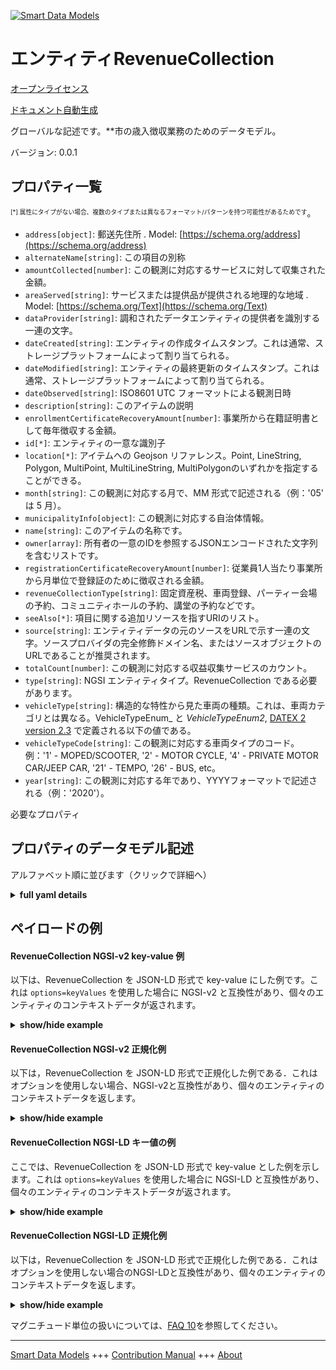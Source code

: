 <!-- 10-Header -->  
[![Smart Data Models](https://smartdatamodels.org/wp-content/uploads/2022/01/SmartDataModels_logo.png "Logo")](https://smartdatamodels.org)  
エンティティRevenueCollection  
=======================<!-- /10-Header -->  
<!-- 15-License -->  
[オープンライセンス](https://github.com/smart-data-models//dataModel.PublicAccountability/blob/master/RevenueCollection/LICENSE.md)  
[ドキュメント自動生成](https://docs.google.com/presentation/d/e/2PACX-1vTs-Ng5dIAwkg91oTTUdt8ua7woBXhPnwavZ0FxgR8BsAI_Ek3C5q97Nd94HS8KhP-r_quD4H0fgyt3/pub?start=false&loop=false&delayms=3000#slide=id.gb715ace035_0_60)  
<!-- /15-License -->  
<!-- 20-Description -->  
グローバルな記述です。**市の歳入徴収業務のためのデータモデル。  
バージョン: 0.0.1  
<!-- /20-Description -->  
<!-- 30-PropertiesList -->  

## プロパティ一覧  

<sup><sub>[*] 属性にタイプがない場合、複数のタイプまたは異なるフォーマット/パターンを持つ可能性があるためです</sub></sup>。  
- `address[object]`: 郵送先住所  . Model: [https://schema.org/address](https://schema.org/address)- `alternateName[string]`: この項目の別称  - `amountCollected[number]`: この観測に対応するサービスに対して収集された金額。  - `areaServed[string]`: サービスまたは提供品が提供される地理的な地域  . Model: [https://schema.org/Text](https://schema.org/Text)- `dataProvider[string]`: 調和されたデータエンティティの提供者を識別する一連の文字。  - `dateCreated[string]`: エンティティの作成タイムスタンプ。これは通常、ストレージプラットフォームによって割り当てられる。  - `dateModified[string]`: エンティティの最終更新のタイムスタンプ。これは通常、ストレージプラットフォームによって割り当てられる。  - `dateObserved[string]`: ISO8601 UTC フォーマットによる観測日時  - `description[string]`: このアイテムの説明  - `enrollmentCertificateRecoveryAmount[number]`: 事業所から在籍証明書として毎年徴収する金額。  - `id[*]`: エンティティの一意な識別子  - `location[*]`: アイテムへの Geojson リファレンス。Point, LineString, Polygon, MultiPoint, MultiLineString, MultiPolygonのいずれかを指定することができる。  - `month[string]`: この観測に対応する月で、MM 形式で記述される（例：'05' は 5 月）。  - `municipalityInfo[object]`: この観測に対応する自治体情報。  - `name[string]`: このアイテムの名称です。  - `owner[array]`: 所有者の一意のIDを参照するJSONエンコードされた文字列を含むリストです。  - `registrationCertificateRecoveryAmount[number]`: 従業員1人当たり事業所から月単位で登録証のために徴収される金額。  - `revenueCollectionType[string]`: 固定資産税、車両登録、パーティー会場の予約、コミュニティホールの予約、講堂の予約などです。  - `seeAlso[*]`: 項目に関する追加リソースを指すURIのリスト。  - `source[string]`: エンティティデータの元のソースをURLで示す一連の文字。ソースプロバイダの完全修飾ドメイン名、またはソースオブジェクトのURLであることが推奨されます。  - `totalCount[number]`: この観測に対応する収益収集サービスのカウント。  - `type[string]`: NGSI エンティティタイプ。RevenueCollection である必要があります。  - `vehicleType[string]`: 構造的な特性から見た車両の種類。これは、車両カテゴリとは異なる。VehicleTypeEnum_ と _VehicleTypeEnum2_, [DATEX 2 version 2.3](http://d2docs.ndwcloud.nu/_static/umlmodel/v2.3/index.htm) で定義される以下の値である。  - `vehicleTypeCode[string]`: この観測に対応する車両タイプのコード。例：'1' - MOPED/SCOOTER, '2' - MOTOR CYCLE, '4' - PRIVATE MOTOR CAR/JEEP CAR, '21' - TEMPO, '26' - BUS, etc。  - `year[string]`: この観測に対応する年であり、YYYYフォーマットで記述される（例：'2020'）。  <!-- /30-PropertiesList -->  
<!-- 35-RequiredProperties -->  
必要なプロパティ  
<!-- /35-RequiredProperties -->  
<!-- 40-RequiredProperties -->  
<!-- /40-RequiredProperties -->  
<!-- 50-DataModelHeader -->  
## プロパティのデータモデル記述  
アルファベット順に並びます（クリックで詳細へ）  
<!-- /50-DataModelHeader -->  
<!-- 60-ModelYaml -->  
<details><summary><strong>full yaml details</strong></summary>    
```yaml  
RevenueCollection:    
  description: 'A Data Model for city revenue collection operations.'    
  properties:    
    address:    
      description: 'The mailing address'    
      properties:    
        addressCountry:    
          description: 'Property. The country. For example, Spain. Model:''https://schema.org/addressCountry'''    
          type: string    
        addressLocality:    
          description: 'Property. The locality in which the street address is, and which is in the region. Model:''https://schema.org/addressLocality'''    
          type: string    
        addressRegion:    
          description: 'Property. The region in which the locality is, and which is in the country. Model:''https://schema.org/addressRegion'''    
          type: string    
        postOfficeBoxNumber:    
          description: 'Property. The post office box number for PO box addresses. For example, 03578. Model:''https://schema.org/postOfficeBoxNumber'''    
          type: string    
        postalCode:    
          description: 'Property. The postal code. For example, 24004. Model:''https://schema.org/https://schema.org/postalCode'''    
          type: string    
        streetAddress:    
          description: 'Property. The street address. Model:''https://schema.org/streetAddress'''    
          type: string    
      type: object    
      x-ngsi:    
        model: https://schema.org/address    
        type: Property    
    alternateName:    
      description: 'An alternative name for this item'    
      type: string    
      x-ngsi:    
        type: Property    
    amountCollected:    
      description: 'Amount collected towards the service corresponding to this observation.'    
      type: number    
      x-ngsi:    
        type: Property    
    areaServed:    
      description: 'The geographic area where a service or offered item is provided'    
      type: string    
      x-ngsi:    
        model: https://schema.org/Text    
        type: Property    
    dataProvider:    
      description: 'A sequence of characters identifying the provider of the harmonised data entity.'    
      type: string    
      x-ngsi:    
        type: Property    
    dateCreated:    
      description: 'Entity creation timestamp. This will usually be allocated by the storage platform.'    
      format: date-time    
      type: string    
      x-ngsi:    
        type: Property    
    dateModified:    
      description: 'Timestamp of the last modification of the entity. This will usually be allocated by the storage platform.'    
      format: date-time    
      type: string    
      x-ngsi:    
        type: Property    
    dateObserved:    
      description: 'The date and time of this observation in ISO8601 UTC format'    
      format: date-time    
      type: string    
      x-ngsi:    
        type: Property    
    description:    
      description: 'A description of this item'    
      type: string    
      x-ngsi:    
        type: Property    
    enrollmentCertificateRecoveryAmount:    
      description: 'Amount collected towards Enrollment Certificate from the establishment on annual basis.'    
      type: number    
      x-ngsi:    
        type: Property    
    id:    
      anyOf: &revenuecollection_-_properties_-_owner_-_items_-_anyof    
        - description: 'Property. Identifier format of any NGSI entity'    
          maxLength: 256    
          minLength: 1    
          pattern: ^[\w\-\.\{\}\$\+\*\[\]`|~^@!,:\\]+$    
          type: string    
        - description: 'Property. Identifier format of any NGSI entity'    
          format: uri    
          type: string    
      description: 'Unique identifier of the entity'    
      x-ngsi:    
        type: Property    
    location:    
      description: 'Geojson reference to the item. It can be Point, LineString, Polygon, MultiPoint, MultiLineString or MultiPolygon'    
      oneOf:    
        - description: 'Geoproperty. Geojson reference to the item. Point'    
          properties:    
            bbox:    
              items:    
                type: number    
              minItems: 4    
              type: array    
            coordinates:    
              items:    
                type: number    
              minItems: 2    
              type: array    
            type:    
              enum:    
                - Point    
              type: string    
          required:    
            - type    
            - coordinates    
          title: 'GeoJSON Point'    
          type: object    
        - description: 'Geoproperty. Geojson reference to the item. LineString'    
          properties:    
            bbox:    
              items:    
                type: number    
              minItems: 4    
              type: array    
            coordinates:    
              items:    
                items:    
                  type: number    
                minItems: 2    
                type: array    
              minItems: 2    
              type: array    
            type:    
              enum:    
                - LineString    
              type: string    
          required:    
            - type    
            - coordinates    
          title: 'GeoJSON LineString'    
          type: object    
        - description: 'Geoproperty. Geojson reference to the item. Polygon'    
          properties:    
            bbox:    
              items:    
                type: number    
              minItems: 4    
              type: array    
            coordinates:    
              items:    
                items:    
                  items:    
                    type: number    
                  minItems: 2    
                  type: array    
                minItems: 4    
                type: array    
              type: array    
            type:    
              enum:    
                - Polygon    
              type: string    
          required:    
            - type    
            - coordinates    
          title: 'GeoJSON Polygon'    
          type: object    
        - description: 'Geoproperty. Geojson reference to the item. MultiPoint'    
          properties:    
            bbox:    
              items:    
                type: number    
              minItems: 4    
              type: array    
            coordinates:    
              items:    
                items:    
                  type: number    
                minItems: 2    
                type: array    
              type: array    
            type:    
              enum:    
                - MultiPoint    
              type: string    
          required:    
            - type    
            - coordinates    
          title: 'GeoJSON MultiPoint'    
          type: object    
        - description: 'Geoproperty. Geojson reference to the item. MultiLineString'    
          properties:    
            bbox:    
              items:    
                type: number    
              minItems: 4    
              type: array    
            coordinates:    
              items:    
                items:    
                  items:    
                    type: number    
                  minItems: 2    
                  type: array    
                minItems: 2    
                type: array    
              type: array    
            type:    
              enum:    
                - MultiLineString    
              type: string    
          required:    
            - type    
            - coordinates    
          title: 'GeoJSON MultiLineString'    
          type: object    
        - description: 'Geoproperty. Geojson reference to the item. MultiLineString'    
          properties:    
            bbox:    
              items:    
                type: number    
              minItems: 4    
              type: array    
            coordinates:    
              items:    
                items:    
                  items:    
                    items:    
                      type: number    
                    minItems: 2    
                    type: array    
                  minItems: 4    
                  type: array    
                type: array    
              type: array    
            type:    
              enum:    
                - MultiPolygon    
              type: string    
          required:    
            - type    
            - coordinates    
          title: 'GeoJSON MultiPolygon'    
          type: object    
      x-ngsi:    
        type: Geoproperty    
    month:    
      description: 'Month corresponding to this observation and is described in MM format, for eg. ''05'' for the month of May.'    
      type: string    
      x-ngsi:    
        type: Property    
    municipalityInfo:    
      description: 'Municipality information corresponding to this observation.'    
      properties:    
        addressLocality:    
          type: string    
        addressRegion:    
          type: string    
        cityId:    
          type: string    
        district:    
          type: string    
        ulbName:    
          type: string    
        wardNum:    
          type: number    
        zoneId:    
          type: string    
      type: object    
      x-ngsi:    
        type: Property    
    name:    
      description: 'The name of this item.'    
      type: string    
      x-ngsi:    
        type: Property    
    owner:    
      description: 'A List containing a JSON encoded sequence of characters referencing the unique Ids of the owner(s)'    
      items:    
        anyOf: *revenuecollection_-_properties_-_owner_-_items_-_anyof    
        description: 'Property. Unique identifier of the entity'    
      type: array    
      x-ngsi:    
        type: Property    
    registrationCertificateRecoveryAmount:    
      description: 'Amount collected towards Registration Certificate on monthly basis from the establishment per employee.'    
      type: number    
      x-ngsi:    
        type: Property    
    revenueCollectionType:    
      description: 'Type of source from which the city administration collects the revenue, could be property tax, vehicle registration, party hall booking, community hall booking, auditorium booking etc.'    
      type: string    
      x-ngsi:    
        type: Property    
    seeAlso:    
      description: 'list of uri pointing to additional resources about the item'    
      oneOf:    
        - items:    
            format: uri    
            type: string    
          minItems: 1    
          type: array    
        - format: uri    
          type: string    
      x-ngsi:    
        type: Property    
    source:    
      description: 'A sequence of characters giving the original source of the entity data as a URL. Recommended to be the fully qualified domain name of the source provider, or the URL to the source object.'    
      type: string    
      x-ngsi:    
        type: Property    
    totalCount:    
      description: 'Count of the revenue collection service corresponding to this observation.'    
      type: number    
      x-ngsi:    
        type: Property    
    type:    
      description: 'NGSI Entity type. It has to be RevenueCollection'    
      enum:    
        - RevenueCollection    
      type: string    
      x-ngsi:    
        type: Property    
    vehicleType:    
      description: 'Type of vehicle from the point of view of its structural characteristics. This is different than the vehicle category . The following values defined by _VehicleTypeEnum_ and _VehicleTypeEnum2_, [DATEX 2 version 2.3](http://d2docs.ndwcloud.nu/_static/umlmodel/v2.3/index.htm)'    
      enum:    
        - agriculturalVehicle    
        - anyVehicle    
        - articulatedVehicle    
        - autorickshaw    
        - bicycle    
        - binTrolley    
        - 'BRT mini bus·'    
        - 'BRT bus'    
        - bus    
        - car    
        - caravan    
        - carOrLightVehicle    
        - carWithCaravan    
        - carWithTrailer    
        - cleaningTrolley    
        - compactor    
        - constructionOrMaintenanceVehicle    
        - dumper    
        - e-moped    
        - e-scooter    
        - e-motorcycle    
        - fourWheelDrive    
        - highSidedVehicle    
        - hopper    
        - lorry    
        - minibus    
        - moped    
        - motorcycle    
        - motorcycleWithSideCar    
        - motorscooter    
        - sweepingMachine    
        - tanker    
        - tempo    
        - threeWheeledVehicle    
        - tipper    
        - trailer    
        - tram    
        - trolley    
        - twoWheeledVehicle    
        - van    
        - vehicleWithoutCatalyticConverter    
        - vehicleWithCaravan    
        - vehicleWithTrailer    
        - withEvenNumberedRegistrationPlates    
        - withOddNumberedRegistrationPlates    
        - other    
      type: string    
      x-ngsi:    
        type: Property    
    vehicleTypeCode:    
      description: 'The code for vehicleType corresponding to this observation. For eg.- ''1'' - MOPED/SCOOTER, ''2'' - MOTOR CYCLE, ''4'' - PRIVATE MOTOR CAR/JEEP CAR, ''21'' - TEMPO, ''26'' - BUS, etc.'    
      type: string    
      x-ngsi:    
        type: Property    
    year:    
      description: 'Year corresponding to this observation and is described in YYYY format, for eg. ''2020''.'    
      type: string    
      x-ngsi:    
        type: Property    
  required: []    
  type: object    
  x-derived-from: ""    
  x-disclaimer: 'Redistribution and use in source and binary forms, with or without modification, are permitted  provided that the license conditions are met. Copyleft (c) 2021 Contributors to Smart Data Models Program'    
  x-license-url: https://github.com/smart-data-models/dataModel.PublicAccountability/blob/master/RevenueCollection/LICENSE.md    
  x-model-schema: https://smart-data-models.github.io/dataModel.PublicAccountability/RevenueCollection/schema.json    
  x-model-tags: IUDX    
  x-version: 0.0.1    
```  
</details>    
<!-- /60-ModelYaml -->  
<!-- 70-MiddleNotes -->  
<!-- /70-MiddleNotes -->  
<!-- 80-Examples -->  
## ペイロードの例  
#### RevenueCollection NGSI-v2 key-value 例  
以下は、RevenueCollection を JSON-LD 形式で key-value にした例です。これは `options=keyValues` を使用した場合に NGSI-v2 と互換性があり、個々のエンティティのコンテキストデータが返されます。  
<details><summary><strong>show/hide example</strong></summary>    
```json  
{  
  "id": "urn:ngsi-ld:001:rtir:0234",  
  "type": "RevenueCollection",  
  "totalCount": 436,  
  "registrationCertificateRecoveryAmount": 10400,  
  "enrollmentCertificateRecoveryAmount": 8400,  
  "year": "2020",  
  "dateObserved": "2021-11-10T01:16:01Z",  
  "month": "02",  
  "revenueCollectionType": "Property Tax",  
  "vehicleTypeCode": "2",  
  "amountCollected": 20400,  
  "vehicleType": "motorcycle",  
  "municipalityInfo": {  
    "district": "Bangalore Urban",  
    "ulbName": "BMC",  
    "cityId": "23",  
    "addressRegion": "Karnataka",  
    "addressLocality": "Bangalore",  
    "zoneId": "2",  
    "wardNum": 4  
  }  
}  
```  
</details>  
#### RevenueCollection NGSI-v2 正規化例  
以下は，RevenueCollection を JSON-LD 形式で正規化した例である．これはオプションを使用しない場合、NGSI-v2と互換性があり、個々のエンティティのコンテキストデータを返します。  
<details><summary><strong>show/hide example</strong></summary>    
```json  
{  
  "id": "urn:ngsi-ld:001:rtir:0234",  
  "type": "RevenueCollection",  
  "totalCount": {  
    "type": "number",  
    "value": 436  
  },  
  "registrationCertificateRecoveryAmount": {  
    "type": "number",  
    "value": 10400  
  },  
  "enrollmentCertificateRecoveryAmount": {  
    "type": "number",  
    "value": 8400  
  },  
  "year": {  
    "type": "Text",  
    "value": "2020"  
  },  
  "dateObserved": {  
    "type": "Date-Time",  
    "value": "2021-11-10T01:16:01Z"  
  },  
  "month": {  
    "type": "Text",  
    "value": "02"  
  },  
  "revenueCollectionType": {  
    "type": "Text",  
    "value": "Property Tax"  
  },  
  "vehicleTypeCode": {  
    "type": "Text",  
    "value": "2"  
  },  
  "amountCollected": {  
    "type": "number",  
    "value": 20400  
  },  
  "vehicleType": {  
    "type": "Text",  
    "value": "motorcycle"  
  },  
  "municipalityInfo": {  
    "type": "StructuredValue",  
    "value": {  
      "district": "Bangalore Urban",  
      "ulbName": "BMC",  
      "cityId": "23",  
      "addressRegion": "Karnataka",  
      "addressLocality": "Bangalore",  
      "zoneId": "2",  
      "wardNum": 4  
    }  
  }  
}  
```  
</details>  
#### RevenueCollection NGSI-LD キー値の例  
ここでは、RevenueCollection を JSON-LD 形式で key-value とした例を示します。これは `options=keyValues` を使用した場合に NGSI-LD と互換性があり、個々のエンティティのコンテキストデータが返されます。  
<details><summary><strong>show/hide example</strong></summary>    
```json  
{  
    "id": "urn:ngsi-ld:001:rtir:0234",  
    "@context": [  
        "iudx:RevenueCollection",  
        "https://raw.githubusercontent.com/smart-data-models/dataModel.Transportation/master/context.jsonld",  
        "https://raw.githubusercontent.com/smart-data-models/dataModel.PublicAccountability/master/context.jsonld"  
    ],  
    "type": "RevenueCollection",  
    "totalCount": 436,  
    "registrationCertificateRecoveryAmount": 10400,  
    "enrollmentCertificateRecoveryAmount": 8400,  
    "year": "2020",  
    "dateObserved": "2021-11-10T01:16:01Z",  
    "month": "02",  
    "revenueCollectionType": "Property Tax",  
    "vehicleTypeCode": "2",  
    "amountCollected": 20400,  
    "vehicleType": "motorcycle",  
    "municipalityInfo": {  
        "district": "Bangalore Urban",  
        "ulbName": "BMC",  
        "cityId": "23",  
        "addressRegion": "Karnataka",  
        "addressLocality": "Bangalore",  
        "zoneId": "2",  
        "wardNum": 4  
    }  
}  
```  
</details>  
#### RevenueCollection NGSI-LD 正規化例  
以下は，RevenueCollection を JSON-LD 形式で正規化した例である．これはオプションを使用しない場合のNGSI-LDと互換性があり、個々のエンティティのコンテキストデータを返します。  
<details><summary><strong>show/hide example</strong></summary>    
```json  
{  
    "id": "urn:ngsi-ld:001:rtir:0234",  
    "type": "RevenueCollection",  
    "totalCount": {  
        "type": "Property",  
        "value": 436  
    },  
    "registrationCertificateRecoveryAmount": {  
        "type": "Property",  
        "value": 10400  
    },  
    "enrollmentCertificateRecoveryAmount": {  
        "type": "Property",  
        "value": 8400  
    },  
    "year": {  
        "type": "Property",  
        "value": "2020"  
    },  
    "dateObserved": {  
        "type": "Property",  
        "value": {  
            "@type": "date-time",  
            "@value": "2021-11-10T01:16:01Z"  
        }  
    },  
    "month": {  
        "type": "Property",  
        "value": "02"  
    },  
    "revenueCollectionType": {  
        "type": "Property",  
        "value": "Property Tax"  
    },  
    "vehicleTypeCode": {  
        "type": "Property",  
        "value": "2"  
    },  
    "amountCollected": {  
        "type": "Property",  
        "value": 20400  
    },  
    "vehicleType": {  
        "type": "Property",  
        "value": "motorcycle"  
    },  
    "municipalityInfo": {  
        "type": "Property",  
        "value": {  
            "district": "Bangalore Urban",  
            "ulbName": "BMC",  
            "cityId": "23",  
            "addressRegion": "Karnataka",  
            "addressLocality": "Bangalore",  
            "zoneId": "2",  
            "wardNum": 4  
        }  
    },  
    "@context": [  
        "iudx:RevenueCollection",  
        "https://raw.githubusercontent.com/smart-data-models/dataModel.Transportation/master/context.jsonld",  
        "https://raw.githubusercontent.com/smart-data-models/dataModel.PublicAccountability/master/context.jsonld"  
    ]  
}  
```  
</details><!-- /80-Examples -->  
<!-- 90-FooterNotes -->  
<!-- /90-FooterNotes -->  
<!-- 95-Units -->  
マグニチュード単位の扱いについては、[FAQ 10](https://smartdatamodels.org/index.php/faqs/)を参照してください。  
<!-- /95-Units -->  
<!-- 97-LastFooter -->  
---  
[Smart Data Models](https://smartdatamodels.org) +++ [Contribution Manual](https://bit.ly/contribution_manual) +++ [About](https://bit.ly/Introduction_SDM)<!-- /97-LastFooter -->  
